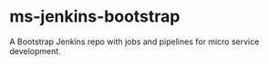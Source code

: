 # ms-jenkins-bootstrap
A Bootstrap Jenkins repo with jobs and pipelines for micro service development.
